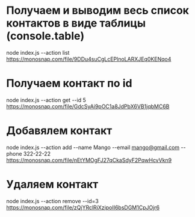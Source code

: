 # Получаем и выводим весь список контактов в виде таблицы (console.table)
node index.js --action list
https://monosnap.com/file/9DDu4suCgLcEPlnoLARXJEq0KENqo4

# Получаем контакт по id
node index.js --action get --id 5
https://monosnap.com/file/GdcSyAi9pOC1a8JdPbX6VB1jqbMC6B

# Добавялем контакт
node index.js --action add --name Mango --email mango@gmail.com --phone 322-22-22
https://monosnap.com/file/nEtYMOgFJ27qCkaSdyF2PqwHcvVkn9

# Удаляем контакт
node index.js --action remove --id=3
https://monosnap.com/file/zQjYRclRiXzipoII6bsDGM1CpJOjr6
